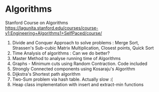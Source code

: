 # Algorithms
Stanford Course on Algorithms
https://lagunita.stanford.edu/courses/course-v1:Engineering+Algorithms1+SelfPaced/course/

1. Divide and Conquer Approach to solve problems : Merge Sort, Strassen's Sub-cubic Matrix Multiplication, Closest points, Quick Sort
2. Time Analysis of algorithms : Can we do better?
3. Master Method to analyse running time of Algorithms
4. Graphs - Minimum cuts using Random Contraction. Code included
5. Strongly Connected components using Kosaraju's Algorithm
6. Dijkstra's Shortest path algorithm
7. Two-Sum problem via hash table. Actually slow :(
8. Heap class implementation with insert and extract-min functions

